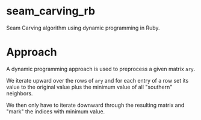 # seam_carving_rb
Seam Carving algorithm using dynamic programming in Ruby.

# Approach

A dynamic programming approach is used to preprocess a given matrix `ary`.

We iterate upward over the rows of `ary` and for each entry of a row set its value to the original value plus the minimum value of all "southern" neighbors.

We then only have to iterate downward through the resulting matrix and "mark" the indices with minimum value.
